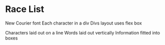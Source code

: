 # Race List

New Courier font
Each character in a div
Divs layout uses flex box

Characters laid out on a line
Words laid out vertically
Information fitted into boxes
